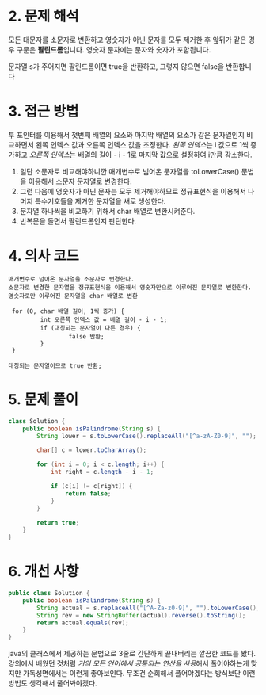 # 2. 문제 해석
모든 대문자를 소문자로 변환하고 영숫자가 아닌 문자를 모두 제거한 후 앞뒤가 같은 경우 구문은 **팔린드롬**입니다. 영숫자 문자에는 문자와 숫자가 포함됩니다.

문자열 s가 주어지면 팔린드롬이면 true을 반환하고, 그렇지 않으면 false을 반환합니다
# 3. 접근 방법
투 포인터를 이용해서 첫번째 배열의 요소와 마지막 배열의 요소가 같은 문자열인지 비교하면서 왼쪽 인덱스 값과 오른쪽 인덱스 값을 조정한다.
*왼쪽 인덱스*는 i  값으로 1씩 증가하고 *오른쪽 인덱스*는 배열의 길이 - i - 1로 마지막 값으로 설정하여 i만큼 감소한다.

1. 일단 소문자로 비교해야하니깐 매개변수로 넘어온 문자열을 toLowerCase() 문법을 이용해서 소문자 문자열로 변경한다.
2. 그런 다음에 영숫자가 아닌 문자는 모두 제거해야하므로 정규표현식을 이용해서 나머지 특수기호들을 제거한 문자열을 새로 생성한다.
3. 문자열 하나씩을 비교하기 위해서 char 배열로 변환시켜준다.
4. 반복문을 돌면서 팔린드롬인지 판단한다.

# 4. 의사 코드
```
매개변수로 넘어온 문자열을 소문자로 변경한다.
소문자로 변경한 문자열을 정규표현식을 이용해서 영숫자만으로 이루어진 문자열로 변환한다.
영숫자로만 이루어진 문자열을 char 배열로 변환

 for (0, char 배열 길이, 1씩 증가) {
		 int 오른쪽 인덱스 값 = 배열 길이 - i - 1;
		 if (대칭되는 문자열이 다른 경우) {
				 false 반환;
		 }
 }
 
대칭되는 문자열이므로 true 반환;
```

# 5. 문제 풀이
```java
class Solution {
    public boolean isPalindrome(String s) {
        String lower = s.toLowerCase().replaceAll("[^a-zA-Z0-9]", "");

        char[] c = lower.toCharArray();

        for (int i = 0; i < c.length; i++) {
            int right = c.length - i - 1;

            if (c[i] != c[right]) {
                return false;
            }
        }

        return true;
    }
}
```
# 6. 개선 사항
```java
public class Solution {
    public boolean isPalindrome(String s) {
        String actual = s.replaceAll("[^A-Za-z0-9]", "").toLowerCase();
        String rev = new StringBuffer(actual).reverse().toString();
        return actual.equals(rev);
    }
}
```
java의 클래스에서 제공하는 문법으로 3줄로 간단하게 끝내버리는 깔끔한 코드를 봤다.
강의에서 배웠던 것처럼 *거의 모든 언어에서 공통되는 연산을 사용*해서 풀어야하는게 맞지만 가독성면에서는 이런게 좋아보인다.
무조건 순회해서 풀어야겠다는 방식보단 이런 방법도 생각해서 풀어봐야겠다.​

